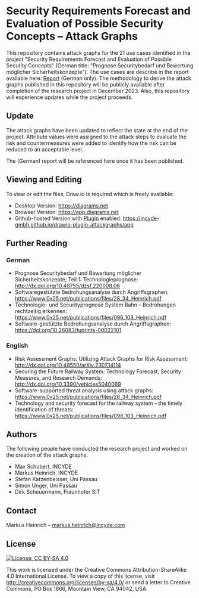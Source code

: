 # Security Requirements Forecast and Evaluation of Possible Security Concepts – Attack Graphs

This repository contains attack graphs for the 21 use cases identified in the project "Security Requirements Forecast and Evaluation of Possible Security Concepts" (German title: "Prognose Securitybedarf und Bewertung möglicher Sicherheitskonzepte").
The use cases are describe in the report available here: [Report] (German only).
The methodology to derive the attack graphs published in this repository will be publicly available after completion of the research project in December 2023.
Also, this repository will experience updates while the project proceeds.

## Update

The attack graphs have been updated to reflect the state at the end of the project.
Attribute values were assigned to the attack steps to evaluate the risk and countermeasures were added to identify how the risk can be reduced to an acceptable level.

The (German) report will be referenced here once it has been published.

## Viewing and Editing

To view or edit the files, Draw.io is required which is freely available:

- Desktop Version: https://diagrams.net
- Browser Version: https://app.diagrams.net
- Github-hosted Version with [Plugin] enabled: https://incyde-gmbh.github.io/drawio-plugin-attackgraphs/app

## Further Reading

### German

- Prognose Securitybedarf und Bewertung möglicher Sicherheitskonzepte; Teil 1: Technologieprognose: http://dx.doi.org/10.48755/dzsf.220008.06
- Softwaregestützte Bedrohungsanalyse durch Angriffsgraphen: https://www.0x25.net/publications/files/28_34_Heinrich.pdf
- Technologie- und Securityprognose System Bahn – Bedrohungen rechtzeitig erkennen: https://www.0x25.net/publications/files/096_103_Heinrich.pdf
- Software-gestützte Bedrohungsanalyse durch Angriffsgraphen: https://doi.org/10.26083/tuprints-00022101

### English

- Risk Assessment Graphs: Utilizing Attack Graphs for Risk Assessment: http://dx.doi.org/10.48550/arXiv.2307.14114
- Securing the Future Railway System: Technology Forecast, Security Measures, and Research Demands: http://dx.doi.org/10.3390/vehicles5040069
- Software-supported threat analysis using attack graphs: https://www.0x25.net/publications/files/28_34_Heinrich.pdf
- Technology and security forecast for the railway system – the timely identification of threats: https://www.0x25.net/publications/files/096_103_Heinrich.pdf

## Authors

The following people have conducted the research project and worked on the creation of the attack graphs.

- Max Schubert, INCYDE
- Markus Heinrich, INCYDE
- Stefan Katzenbeisser, Uni Passau
- Simon Unger, Uni Passau
- Dirk Scheuermann, Fraunhofer SIT

## Contact

Markus Heinrich – markus.heinrich@incyde.com

## License

[![License: CC BY-SA 4.0](https://licensebuttons.net/l/by-sa/4.0/80x15.png)](https://creativecommons.org/licenses/by-sa/4.0/)

This work is licensed under the Creative Commons Attribution-ShareAlike 4.0 International License. To view a copy of this license, visit http://creativecommons.org/licenses/by-sa/4.0/ or send a letter to Creative Commons, PO Box 1866, Mountain View, CA 94042, USA.

[Report]: http://dx.doi.org/10.48755/dzsf.220008.06
[Plugin]: https://github.com/INCYDE-GmbH/drawio-plugin-attackgraphs
